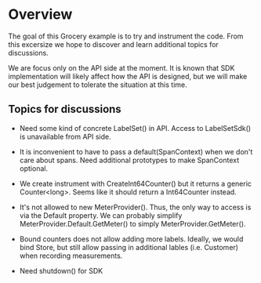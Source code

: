 # Overview

The goal of this Grocery example is to try and instrument the code. From this
excersize we hope to discover and learn additional topics for discussions.

We are focus only on the API side at the moment.  It is known that SDK
implementation will likely affect how the API is designed, but we will make our
best judgement to tolerate the situation at this time.

## Topics for discussions

- Need some kind of concrete LabelSet() in API.  Access to LabelSetSdk() is
unavailable from API side.

- It is inconvenient to have to pass a default(SpanContext) when we don't care
about spans. Need additional prototypes to make SpanContext optional.

- We create instrument with CreateInt64Counter() but it returns a generic
Counter&lt;long&gt;. Seems like it should return a Int64Counter instead.

- It's not allowed to new MeterProvider().  Thus, the only way to access is via
the Default property. We can probably simplify MeterProvider.Default.GetMeter()
to simply MeterProvider.GetMeter().

- Bound counters does not allow adding more labels.  Ideally, we would bind
Store, but still allow passing in additional lables (i.e. Customer) when
recording measurements.

- Need shutdown() for SDK
